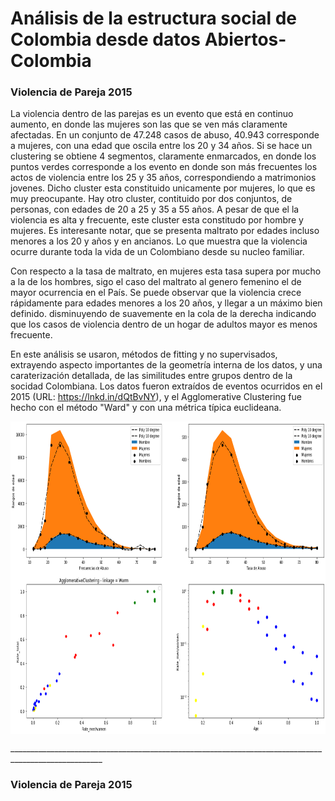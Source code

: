 # Análisis de la estructura social de Colombia desde datos Abiertos-Colombia

<h3> Violencia de Pareja 2015 </h3>

La violencia dentro de las parejas es un evento que está en continuo aumento, en donde las mujeres son las que se ven más claramente afectadas. En un conjunto de 47.248 casos de abuso, 40.943 corresponde a mujeres, con una edad que oscila entre los 20 y 34 años. Si se hace un clustering se obtiene 4 segmentos, claramente enmarcados, en donde los puntos verdes corresponde a los evento en donde son más frecuentes los actos de violencia entre los 25 y 35 años, correspondiendo a matrimonios jovenes. Dicho cluster esta constituido unicamente por mujeres, lo que es muy preocupante. Hay otro cluster, contituido por dos conjuntos, de personas, con edades de 20 a 25 y 35 a 55 años. A pesar de que el la violencia es alta y frecuente, este cluster esta constitudo por hombre y mujeres. Es interesante notar, que se presenta maltrato por edades incluso menores a los 20 y años y en ancianos. Lo que muestra que la violencia ocurre durante toda la vida de un Colombiano desde su nucleo familiar. 

Con respecto a la tasa de maltrato, en mujeres esta tasa supera por mucho a la de los hombres, sigo el caso del maltrato al genero femenino el de mayor ocurrencia en el País. Se puede observar que la violencia crece rápidamente para edades menores a los 20 años, y llegar a un máximo bien definido. disminuyendo de suavemente en la cola de la derecha indicando que los casos de violencia dentro de un hogar de adultos mayor es menos frecuente. 

En este análisis se usaron, métodos de fitting y no supervisados, extrayendo aspecto importantes de la geometría interna de los datos, y una caraterización detallada, de las similitudes entre grupos dentro de la socidad Colombiana. Los datos fueron extraídos de eventos ocurridos en el 2015 (URL: https://lnkd.in/dQtBvNY), y el Agglomerative Clustering fue hecho con el método "Ward" y con una métrica típica euclideana.

<p align="center"><img src="https://github.com/eulan/Social_Colombian_Analysis/blob/master/index.png" align=middle width=700pt height=500pt/></p>
_____________________________________________________________________________________________________
<h3> Violencia de Pareja 2015 </h3>
